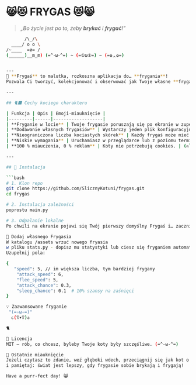 # 😸😻  FRYGAS  😻😸  
> *„Bo życie jest po to, żeby **brykać** i **frygać**!”*  
```bash
       /\_/\
  ____/ o o \
/~____  =ø= /
(______)__m_m) (=^･ω･^=) ~ (=①ω①=) ~ (=✪ᆺ✪=)


---
🌟 **Frygaś** to malutka, rozkoszna aplikacja do… **frygania**!  
Pozwala Ci tworzyć, kolekcjonować i obserwować jak Twoje własne **frygasie** (czyli kocie duszki) beztrosko sobie brykają po ekranie. 🐾✨  

---

## 🐈‍⬛ Cechy kociego charakteru  

| Funkcja | Opis | Emoji-miauknięcie |
|---------|------|-------------------|
| **Fryganie w locie** | Twoje frygasie poruszają się po ekranie w zupełnie losowy, kapryśny sposób. | 〜(=^‥^)ノ |
| **Dodawanie własnych frygasiów** | Wystarczy jeden plik konfiguracyjny i już! | (=^･^=) |
| **Nieograniczona liczba kociastych skórek** | Każdy frygaś może mieć swój kolor, wzór i nastrój. | ฅ(•ㅅ•❀)ฅ |
| **Niskie wymagania** | Uruchamiasz w przeglądarce lub z poziomu terminala. | (ΦωΦ) |
| **100 % miauczenia, 0 % reklam** | Koty nie potrzebują cookies. | (ฅ`･ω･´)っ |

---

## 🔧 Instalacja

```bash
# 1. Klon repo
git clone https://github.com/SlicznyKotuni/frygas.git
cd frygas

# 2. Instalacja zależności
poprostu main.py

# 3. Odpalanie lokalne
Po chwili na ekranie pojawi się Twój pierwszy domyślny Frygaś i… zacznie brykać! 🎉

🐾 Dodaj własnego Frygasia
W katalogu /assets wrzuć nowego fryasia
w pliku stats.py - dopisz mu statystyki lub ciesz się fryganiem automatycznym. 
Uzupełnij pola:

{
   "speed": 5, // im większa liczba, tym bardziej frygany
    "attack_speed": 6,
    "flee_speed": 5,
    "attack_chance": 0.3,
    "sleep_chance": 0.1  # 10% szansy na zaśnięci   
}

💡 Zaawansowane fryganie
 "(=✧ω✧=)" 
  ૮(ꂧ▾ꂧ)ა

🐈

📜 Licencja
MIT – rób, co chcesz, byleby Twoje koty były szczęśliwe. (=^-ω-^=)

🏁 Ostatnie miauknięcie
Jeżeli czytasz to zdanie, weź głęboki wdech, przeciągnij się jak kot o poranku
i pamiętaj: świat jest lepszy, gdy frygasie sobie brykają i frygają!

Have a purr-fect day! 😸